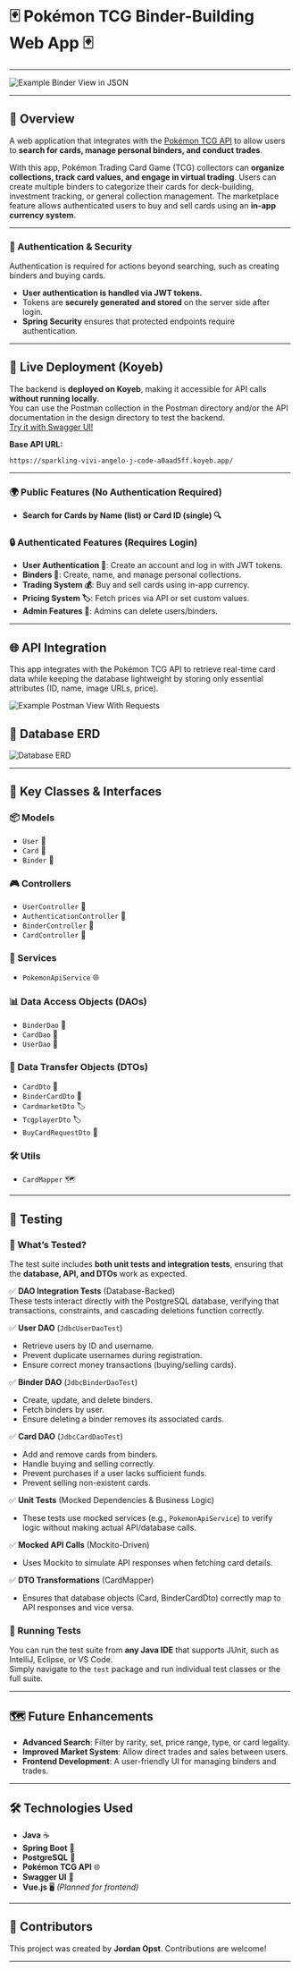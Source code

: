# 🃏 Pokémon TCG Binder-Building Web App 🃏

---

![Example Binder View in JSON](docs/screenshots/Binder%20View.png)

---

## 📖 Overview
A web application that integrates with the [Pokémon TCG API](https://pokemontcg.io/) to allow users to **search for cards, manage personal binders, and conduct trades**.

With this app, Pokémon Trading Card Game (TCG) collectors can **organize collections, track card values, and engage in virtual trading**.
Users can create multiple binders to categorize their cards for deck-building, investment tracking, or general collection management.
The marketplace feature allows authenticated users to buy and sell cards using an **in-app currency system**.

---

### 🔐 Authentication & Security
Authentication is required for actions beyond searching, such as creating binders and buying cards.
- **User authentication is handled via JWT tokens.**
- Tokens are **securely generated and stored** on the server side after login.
- **Spring Security** ensures that protected endpoints require authentication.

---

## 🚀 Live Deployment (Koyeb)
The backend is **deployed on Koyeb**, making it accessible for API calls **without running locally**.  
You can use the Postman collection in the Postman directory and/or the API documentation in the design directory to test the backend.  
[Try it with Swagger UI!](https://sparkling-vivi-angelo-j-code-a0aad5ff.koyeb.app/swagger-ui/index.html)

**Base API URL:**
```plaintext
https://sparkling-vivi-angelo-j-code-a0aad5ff.koyeb.app/
```

---

### 🌍 Public Features (No Authentication Required)
- **Search for Cards by Name (list) or Card ID (single) 🔍**

### 🔒 Authenticated Features (Requires Login)
- **User Authentication 🔐**: Create an account and log in with JWT tokens.
- **Binders 📂**: Create, name, and manage personal collections.
- **Trading System 💰**: Buy and sell cards using in-app currency.
- **Pricing System 🏷️**: Fetch prices via API or set custom values.
- **Admin Features 👀**: Admins can delete users/binders.

---

## 🌐 API Integration
This app integrates with the Pokémon TCG API to retrieve real-time card data while keeping the
database lightweight by storing only essential attributes (ID, name, image URLs, price).

![Example Postman View With Requests](docs/screenshots/Postman%20View.png)

## 💾 Database ERD
![Database ERD](database/PokemonTcgWebAppErd.png)

---

## 🎯 Key Classes & Interfaces
### 📦 Models
- `User` 👤
- `Card` 🎴
- `Binder` 📂

### 🎮 Controllers ###
- `UserController` 👥
- `AuthenticationController` 🔑
- `BinderController` 📂
- `CardController` 🎴

### 🔧 Services
- `PokemonApiService` 🌐

### 📊 Data Access Objects (DAOs)
- `BinderDao` 📂
- `CardDao` 🎴
- `UserDao` 👤

### 📜 Data Transfer Objects (DTOs)
- `CardDto` 🎴
- `BinderCardDto` 📂
- `CardmarketDto` 🏷️
- `TcgplayerDto` 🏷️
- `BuyCardRequestDto` 🛒

### 🛠️ Utils
- `CardMapper` 🗺️

---

## 🧪 Testing

### 🔹 What’s Tested?
The test suite includes **both unit tests and integration tests**, ensuring that the **database, API, and DTOs** work as expected.

✅ **DAO Integration Tests** (Database-Backed)  
These tests interact directly with the PostgreSQL database, verifying that transactions, constraints, and cascading deletions function correctly.

✅ **User DAO** (`JdbcUserDaoTest`)
- Retrieve users by ID and username.
- Prevent duplicate usernames during registration.
- Ensure correct money transactions (buying/selling cards).

✅ **Binder DAO** (`JdbcBinderDaoTest`)
- Create, update, and delete binders.
- Fetch binders by user.
- Ensure deleting a binder removes its associated cards.

✅ **Card DAO** (`JdbcCardDaoTest`)

- Add and remove cards from binders.
- Handle buying and selling correctly.
- Prevent purchases if a user lacks sufficient funds.
- Prevent selling non-existent cards.

✅ **Unit Tests** (Mocked Dependencies & Business Logic)
- These tests use mocked services (e.g., `PokemonApiService`) to verify logic without making actual API/database calls.

✅ **Mocked API Calls** (Mockito-Driven)
- Uses Mockito to simulate API responses when fetching card details.

✅ **DTO Transformations** (CardMapper)
- Ensures that database objects (Card, BinderCardDto) correctly map to API responses and vice versa.

### 🔹 Running Tests
You can run the test suite from **any Java IDE** that supports JUnit, such as IntelliJ, Eclipse, or VS Code.  
Simply navigate to the `test` package and run individual test classes or the full suite.

---

## 🗺️ Future Enhancements
- **Advanced Search**: Filter by rarity, set, price range, type, or card legality.
- **Improved Market System**: Allow direct trades and sales between users.
- **Frontend Development**: A user-friendly UI for managing binders and trades.


---

## 🛠️ Technologies Used
- **Java** ☕
- **Spring Boot** 🌱
- **PostgreSQL** 🐘
- **Pokémon TCG API** 🌐
- **Swagger UI** 📜
- **Vue.js** 🖥️ *(Planned for frontend)*

---

## 👥 Contributors
This project was created by **Jordan Opst**. Contributions are welcome!

---

